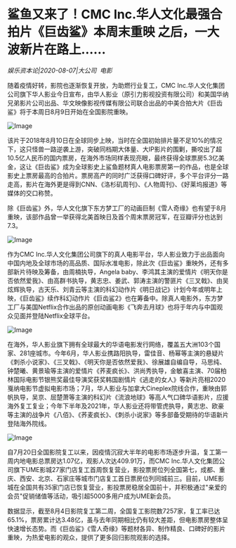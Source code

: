 # 鲨鱼又来了！CMC Inc.华人文化最强合拍片《巨齿鲨》本周末重映  之后，一大波新片在路上……

*娱乐资本论|2020-08-07|大公司 
                                                电影*

随着疫情好转，影院也逐渐恢复开放，为助燃行业复工，CMC Inc.华人文化集团公司旗下华人影业今日宣布，由华人影业（原引力影视投资有限公司）和美国华纳兄弟影片公司出品、华文映像影视传媒有限公司联合出品的中美合拍大片《巨齿鲨》将于本周日8月9日开始在全国影院重映。

![Image](http://static.ylzbl.com/uploads/ueditor/php/upload/image/20200807/1596770974183709.jpeg)

该片于2018年8月10日在全球同步上映，当时在全国初始排片量不足10%的情况下，这只怪兽一路逆袭上游，突破同档期大体量、大IP影片的围剿，撕咬出了超10.5亿人民币的国内票房，在海外市场同样表现亮眼，最终获得全球票房5.3亿美金，这让《巨齿鲨》成为全球影史上鲨鱼题材真人电影票房第一的作品，也是全球影史上票房最高的合拍片。票房高产的同时广泛获得口碑好评，多个平台评分一路走高，影片在海外更是得到CNN、《洛杉矶周刊》、《人物周刊》、《好莱坞报道》等媒体的交口称赞。

除《巨齿鲨》外，华人文化旗下东方梦工厂的动画巨制《雪人奇缘》也有望于8月重映，该部作品曾一举获得北美首映日及首个周末票房冠军，在豆瓣评分也达到7.3。

![Image](http://static.ylzbl.com/uploads/ueditor/php/upload/image/20200807/1596771114949359.jpeg)

作为CMC Inc.华人文化集团公司旗下的真人电影平台，华人影业致力于出品面向中国内地及全球市场的高品质、国际水准电影，除此次《巨齿鲨》重映外，还有多部新片待映及筹备，由周楠执导，Angela baby、李鸿其主演的爱情片《明天你是否依然爱我》、由高群书执导，黄志忠、姜武、郭涛主演的警匪片《三叉戟》、由吴炫辉执导，古天乐、刘青云等主演的科幻动作片《明日战记》计划今年或明年上映，《巨齿鲨》续作科幻动作片《巨齿鲨2》也在筹备中。除真人电影外，东方梦工厂与美国Netflix合作出品的原创动画电影《飞奔去月球》也将于年内与中国观众见面并登陆Netflix全球平台。

![Image](http://static.ylzbl.com/uploads/ueditor/php/upload/image/20200807/1596771150152131.jpeg)

在海外，华人影业旗下拥有全球最大的华语电影发行网络，覆盖五大洲103个国家、281座城市。今年6月，华人影业携路阳执导，雷佳音、杨幂等主演的悬疑片《刺杀小说家》、《三叉戟》、《明天你是否依然爱我》、徐展雄自编自导，马思纯、钟楚曦、黄景瑜等主演的爱情片《荞麦疯长》、洪尚秀执导，金敏喜主演、70届柏林国际电影节银熊奖最佳导演奖获奖韩国剧情片《逃走的女人》等新片亮相2020戛纳电影节虚拟电影市场；7月，华人影业与加拿大Cineplex院线合作，重映由郭帆执导，吴京、屈楚萧等主演的科幻片《流浪地球》等高人气口碑华语影片，应援海外复工复业；今年下半年及2021年，华人影业还将带管虎执导，黄志忠、欧豪等主演的战争片《八佰》、《荞麦疯长》、《刺杀小说家》等多部备受期待的华语新片登陆海外院线。

![Image](http://static.ylzbl.com/uploads/ueditor/php/upload/image/20200807/1596771228778623.jpeg)

自7月20日全国影院复工以来，因疫情沉寂大半年的电影市场逐步升温，复工第一周内地电影总票房达1.07亿，观影人次达409.91万，而CMC Inc.华人文化集团公司旗下UME影城27家门店复工首周恢复营业，影投票房位列全国第七，成都、重庆、西安、北京、石家庄等城市门店复工首日票房位列同城前三。目前，UME影城在全国共有35家门店已恢复营业，影投票房稳居全国前十，并积极通过"亲爱的会员"促销储值等活动，吸引超5000多用户成为UME新会员。

数据显示，截至8月4日影院复工第二周，全国复工影院数7257家，复工率已达65.1%，票房累计达3.48亿，虽与去年同期相比仍有较大差距，但电影票房整体呈快速增长态势。而《巨齿鲨》《雪人奇缘》等题材各异、制作精良、口碑好的影片重映，为热爱电影的观众，提供了更多回归影院观影的选择。

